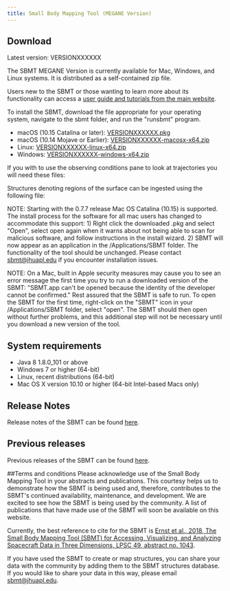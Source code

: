 ```yaml
---
title: Small Body Mapping Tool (MEGANE Version)
---
```


## Download

Latest version: VERSIONXXXXXX

The SBMT MEGANE Version is currently available for Mac, Windows, and Linux systems. It is distributed as a self-contained zip file.

Users new to the SBMT or those wanting to learn more about its functionality can access a [user guide and tutorials from the main website](http://sbmt.jhuapl.edu/index.php#Getting-Started). 

To install the SBMT, download the file appropriate for your operating system, navigate to the sbmt folder, and run the "runsbmt" program.


   -  macOS (10.15 Catalina or later): [VERSIONXXXXXX.pkg](releases/VERSIONXXXXXX.pkg)
   -  macOS (10.14 Mojave or Earlier): [VERSIONXXXXXX-macosx-x64.zip](releases/VERSIONXXXXXX-macosx-x64.zip)
   -  Linux: [VERSIONXXXXXX-linux-x64.zip](releases/VERSIONXXXXXX-linux-x64.zip)
   -  Windows: [VERSIONXXXXXX-windows-x64.zip](releases/VERSIONXXXXXX-windows-x64.zip)


If you with to use the observing conditions pane to look at trajectories you will need these files:



Structures denoting regions of the surface can be ingested using the following file:



NOTE: Starting with the 0.7.7 release Mac OS Catalina (10.15) is supported. The install process for the software for all mac users has changed to accommodate this support: 1) Right click the downloaded .pkg and select "Open", select open again when it warns about not being able to scan for malicious software, and follow instructions in the install wizard. 2) SBMT will now appear as an application in the /Applications/SBMT folder. The functionality of the tool should be unchanged. Please contact sbmt@jhuapl.edu if you encounter installation issues.

NOTE: On a Mac, built in Apple security measures may cause you to see an error message the first time you try to run a downloaded version of the SBMT: "SBMT.app can't be opened because the identity of the developer cannot be confirmed." Rest assured that the SBMT is safe to run. To open the SBMT for the first time, right-click on the "SBMT" icon in your /Applications/SBMT folder, select "open". The SBMT should then open without further problems, and this additional step will not be necessary until you download a new version of the tool.

## System requirements
* Java 8 1.8.0_101 or above
* Windows 7 or higher (64-bit)
* Linux, recent distributions (64-bit)
* Mac OS X version 10.10 or higher (64-bit Intel-based Macs only)

## Release Notes
Release notes of the SBMT can be found [here](releasenotes.html).

## Previous releases
Previous releases of the SBMT can be found [here](releases/).

##Terms and conditions
Please acknowledge use of the Small Body Mapping Tool in your abstracts and publications. This courtesy helps us to demonstrate how the SBMT is being used and, therefore, contributes to the SBMT's continued availability, maintenance, and development. We are excited to see how the SBMT is being used by the community. A list of publications that have made use of the SBMT will soon be available on this website.

Currently, the best reference to cite for the SBMT is [Ernst et al., 2018, The Small Body Mapping Tool (SBMT) for Accessing, Visualizing, and Analyzing Spacecraft Data in Three Dimensions, LPSC 49, abstract no. 1043](http://sbmt2.jhuapl.edu/pubs/Ernst_LPSC2018_SBMT.pdf).

If you have used the SBMT to create or map structures, you can share your data with the community by adding them to the SBMT structures database. If you would like to share your data in this way, please email [sbmt@jhuapl.edu](mailto:sbmt@jhuapl.edu).

